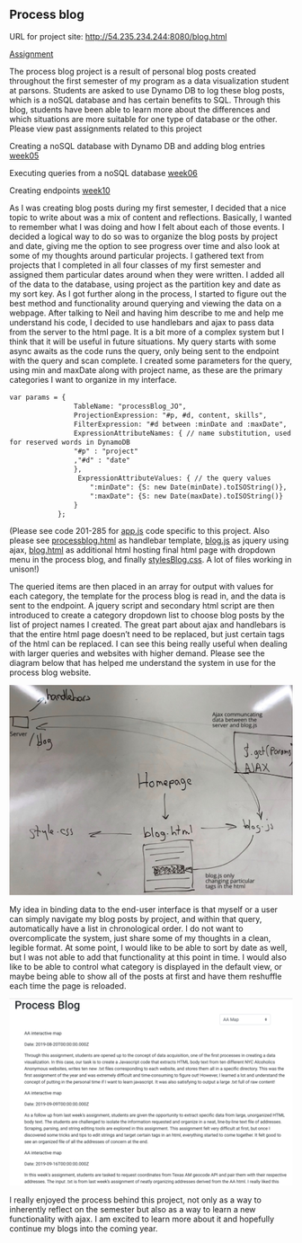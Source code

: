 ## Process blog

URL for project site: http://54.235.234.244:8080/blog.html

[Assignment](https://github.com/visualizedata/data-structures/blob/master/final_assignment_2.md)

The process blog project is a result of personal blog posts created throughout the first semester of my program as a data visualization student at parsons. Students are asked to use Dynamo DB to log these blog posts, which is a noSQL database and has certain benefits to SQL. Through this blog, students have been able to learn more about the differences and which situations are more suitable for one type of database or the other. Please view past assignments related to this project

Creating a noSQL database with Dynamo DB and adding blog entries [week05](https://github.com/joutwater/Data-Structures/tree/master/week05)

Executing queries from a noSQL database [week06](https://github.com/joutwater/Data-Structures/tree/master/week06)

Creating endpoints [week10](https://github.com/joutwater/Data-Structures/tree/master/week10)

As I was creating blog posts during my first semester, I decided that a nice topic to write about was a mix of content and reflections. Basically, I wanted to remember what I was doing and how I felt about each of those events. I decided a logical way to do so was to organize the blog posts by project and date, giving me the option to see progress over time and also look at some of my thoughts around particular projects. I gathered text from projects that I completed in all four classes of my first semester and assigned them particular dates around when they were written. I added all of the data to the database, using project as the partition key and date as my sort key. As I got further along in the process, I started to figure out the best method and functionality around querying and viewing the data on a webpage. After talking to Neil and having him describe to me and help me understand his code, I decided to use handlebars and ajax to pass data from the server to the html page. It is a bit more of a complex system but I think that it will be useful in future situations. My query starts with some async awaits as the code runs the query, only being sent to the endpoint with the query and scan complete. I created some parameters for the query, using min and maxDate along with project name, as these are the primary categories I want to organize in my interface. 

    var params = {
                    TableName: "processBlog_JO",
                    ProjectionExpression: "#p, #d, content, skills",
                    FilterExpression: "#d between :minDate and :maxDate",
                    ExpressionAttributeNames: { // name substitution, used for reserved words in DynamoDB
                    "#p" : "project"
                    ,"#d" : "date"
                    },
                     ExpressionAttributeValues: { // the query values
                        ":minDate": {S: new Date(minDate).toISOString()},
                        ":maxDate": {S: new Date(maxDate).toISOString()}
                    }
                };
(Please see code 201-285 for [app.js](https://github.com/joutwater/Data-Structures/blob/master/Final_Assignment_2/app.js) code specific to this project. Also please see [processblog.html](https://github.com/joutwater/Data-Structures/blob/master/Final_Assignment_2/processblog.html) as handlebar template, [blog.js](https://github.com/joutwater/Data-Structures/blob/master/Final_Assignment_2/blog.js) as jquery using ajax, [blog.html](https://github.com/joutwater/Data-Structures/blob/master/Final_Assignment_2/blog.html) as additional html hosting final html page with dropdown menu in the process blog, and finally [stylesBlog.css](https://github.com/joutwater/Data-Structures/blob/master/Final_Assignment_2/stylesBlog.css). A lot of files working in unison!)

The queried items are then placed in an array for output with values for each category, the template for the process blog is read in, and the data is sent to the endpoint. A jquery script and secondary html script are then introduced to create a category dropdown list to choose blog posts by the list of project names I created. The great part about ajax and handlebars is that the entire html page doesn’t need to be replaced, but just certain tags of the html can be replaced. I can see this being really useful when dealing with larger queries and websites with higher demand. Please see the diagram below that has helped me understand the system in use for the process blog website.

![Image](https://github.com/joutwater/Data-Structures/blob/master/Final_Assignment_2/ajax_diagram.png)

My idea in binding data to the end-user interface is that myself or a user can simply navigate my blog posts by project, and within that query, automatically have a list in chronological order. I do not want to overcomplicate the system, just share some of my thoughts in a clean, legible format. At some point, I would like to be able to sort by date as well, but I was not able to add that functionality at this point in time. I would also like to be able to control what category is displayed in the default view, or maybe being able to show all of the posts at first and have them reshuffle each time the page is reloaded.


![Image](https://github.com/joutwater/Data-Structures/blob/master/Final_Assignment_2/PB_ss.png)

I really enjoyed the process behind this project, not only as a way to inherently reflect on the semester but also as a way to learn a new functionality with ajax. I am excited to learn more about it and hopefully continue my blogs into the coming year.
